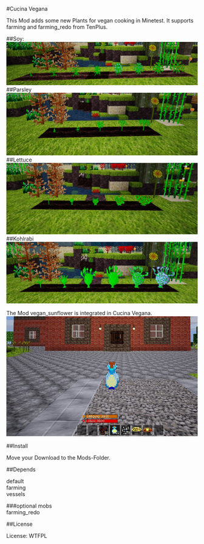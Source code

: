 #Cucina Vegana


This Mod adds some new Plants for vegan cooking in Minetest.
It supports farming and farming_redo from TenPlus.

##Soy:
![Screenshot 1](textures/cucina_vegana_soy_screenshot.jpg)
<br>
##Parsley
![Screenshot 1](textures/cucina_vegana_parsley_screenshot.jpg)
<br>
##Lettuce
![Screenshot 1](textures/cucina_vegana_lettuce_screenshot.jpg)
<br>
##Kohlrabi
![Screenshot 1](textures/cucina_vegana_kohlrabi_screenshot.jpg)
<br>

The Mod vegan_sunflower is integrated in Cucina Vegana.
![Screenshot 1](textures/cucina_vegana_sunflower_screenshot.jpg)

##Install

Move your Download to the Mods-Folder.

##Depends

default<br>
farming<br>
vessels<br>

###optional
mobs<br>
farming_redo<br>

##License

License: WTFPL



